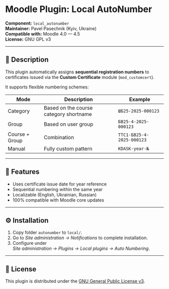 # Moodle Plugin: Local AutoNumber

**Component:** `local_autonumber`  
**Maintainer:** Pavel Pasechnik (Kyiv, Ukraine)  
**Compatible with:** Moodle 4.0 — 4.5  
**License:** GNU GPL v3

---

## 📖 Description

This plugin automatically assigns **sequential registration numbers** to certificates issued via the **Custom Certificate** module (`mod_customcert`).

It supports flexible numbering schemes:

| Mode           | Description                            | Example                   |
| -------------- | -------------------------------------- | ------------------------- |
| Category       | Based on the course category shortname | `ШБ25-2025-000123`        |
| Group          | Based on user group                    | `БВ25-4-2025-000123`      |
| Course + Group | Combination                            | `TTC1-БВ25-4-2025-000123` |
| Manual         | Fully custom pattern                   | `KDASK-year-№`            |

---

## 🧩 Features

- Uses certificate issue date for year reference
- Sequential numbering within the same year
- Localizable (English, Ukrainian, Russian)
- 100% compatible with Moodle core updates

---

## ⚙️ Installation

1. Copy folder `autonumber` to `local/`.
2. Go to _Site administration → Notifications_ to complete installation.
3. Configure under  
   _Site administration → Plugins → Local plugins → Auto Numbering_.

---

## 📜 License

This plugin is distributed under the [GNU General Public License v3](https://www.gnu.org/licenses/gpl-3.0.html).
